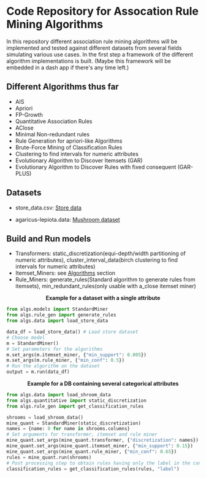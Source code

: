 # Code Repository for Assocation Rule Mining Algorithms

In this repository different association rule mining algorithms will be implemented and tested against different datasets from several fields simulating various use cases. In the first step
a framework of the different algorithm implementations is built.
(Maybe this framework will be embedded in a dash app if there's any time left.)

## Different Algorithms thus far

- AIS
- Apriori
- FP-Growth
- Quantitative Association Rules
- AClose
- Minimal Non-redundant rules
- Rule Generation for apriori-like Algorithms
- Brute-Force Mining of Classification Rules
- Clustering to find intervals for numeric attributes
- Evolutionary Algorithm to Discover Itemsets (GAR)
- Evolutionary Algorithm to Discover Rules with fixed consequent (GAR-PLUS)

## Datasets

- store_data.csv: [Store data](https://user.informatik.uni-goettingen.de/~sherbold/store_data.csv)

- agaricus-lepiota.data: [Mushroom dataset](https://archive.ics.uci.edu/ml/datasets/mushroom)

## Build and Run models

- Transformers: static_discretization(equi-depth/width partitioning of numeric attributes),
  cluster_interval_data(birch clustering to find intervals for numeric attributes)
- Itemset_Miners: see [Algorithms](#Different-Algorithms-thus-far) section
- Rule_Miners: generate_rules(Standard algorithm to generate rules from itemsets),
  min_redundant_rules(only usable with a_close itemset miner)

<center><strong>Example for a dataset with a single attribute</strong></center>

```python
from algs.models import StandardMiner
from algs.rule_gen import generate_rules
from algs.data import load_store_data

data_df = load_store_data() # Load store dataset
# Choose model
m = StandardMiner()
# Set parameters for the algorithms
m.set_args(m.itemset_miner, {"min_support": 0.005})
m.set_args(m.rule_miner, {"min_conf": 0.5})
# Run the algorithm on the dataset
output = m.run(data_df)
```

<center><strong>Example for a DB containing several categorical attributes</strong></center>

```python
from algs.data import load_shroom_data
from algs.quantitative import static_discretization
from algs.rule_gen import get_classification_rules

shrooms = load_shroom_data()
mine_quant = StandardMiner(static_discretization)
names = {name: 0 for name in shrooms.columns}
# Set arguments for transformer, itemset and rule miner
mine_quant.set_args(mine_quant.transformer, {"discretization": names})
mine_quant.set_args(mine_quant.itemset_miner, {"min_support": 0.15})
mine_quant.set_args(mine_quant.rule_miner, {"min_conf": 0.65})
rules = mine_quant.run(shrooms)
# Post processing step to obtain rules having only the label in the consequent
classification_rules = get_classification_rules(rules, "label")
```
